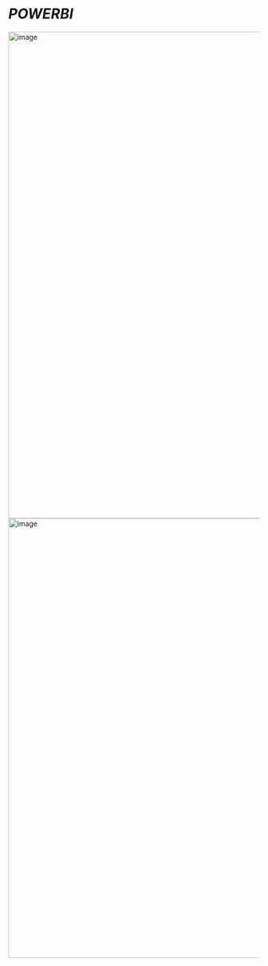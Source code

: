 # *POWERBI*
<img width="1780" height="976" alt="image" src="https://github.com/user-attachments/assets/2462497c-515d-4500-95e4-7a6eb03e3406" />

<img width="1895" height="882" alt="image" src="https://github.com/user-attachments/assets/a67ce669-5816-42b7-a1e1-e82d5328cc36" />


 
